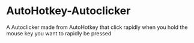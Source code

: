 # AutoHotkey-Autoclicker
A Autoclicker made from AutoHotkey that click rapidly when you hold the mouse key you want to rapidly be pressed
